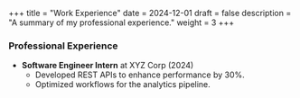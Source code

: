 +++
title = "Work Experience"
date = 2024-12-01
draft = false
description = "A summary of my professional experience."
weight = 3
+++

### Professional Experience

- **Software Engineer Intern** at XYZ Corp (2024)
  - Developed REST APIs to enhance performance by 30%.
  - Optimized workflows for the analytics pipeline.
